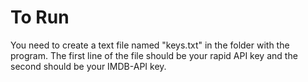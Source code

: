 # To Run
You need to create a text file named "keys.txt" in the folder with the program. The first line of the file should be your rapid API key and the second should be your IMDB-API key.
